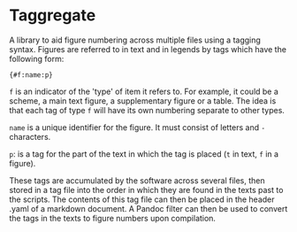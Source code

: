 # Taggregate

A library to aid figure numbering across multiple files using a tagging syntax. Figures are referred to in text and in legends by tags which have the following form:

```
{#f:name:p}
```

`f` is an indicator of the 'type' of item it refers to. For example, it could be a scheme, a main text figure, a supplementary figure or a table. The idea is that each tag of type `f` will have its own numbering separate to other types.

`name` is a unique identifier for the figure. It must consist of letters and `-` characters.

`p`: is a tag for the part of the text in which the tag is placed (`t` in text, `f` in a figure).

These tags are accumulated by the software across several files, then stored in a tag file into the order in which they are found in the texts past to the scripts. The contents of this tag file can then be placed in the header .yaml of a markdown document. A Pandoc filter can then be used to convert the tags in the texts to figure numbers upon compilation.

